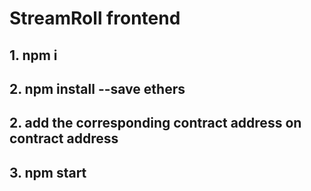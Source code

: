 # StreamRoll frontend


## 1. npm i
## 2. npm install --save ethers
## 2. add the corresponding contract address on contract address
## 3. npm start
